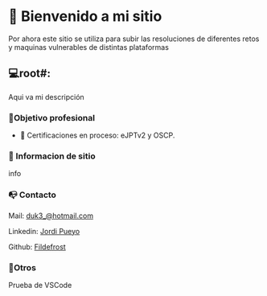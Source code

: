 
# 👋 Bienvenido a mi sitio

Por ahora este sitio se utiliza para subir las resoluciones de diferentes retos y maquinas vulnerables de distintas plataformas


## 💻root#:&#x20;

Aqui va mi descripción

### 👔Objetivo profesional

- 🔹 Certificaciones en proceso: eJPTv2 y OSCP.

### 🤝 Informacion de sitio

info

### 📭 Contacto

Mail:
[duk3_@hotmail.com](mailto:duk3_@hotmail.com)

Linkedin: 
[Jordi Pueyo](www.linkedin.com/in/jordi-pueyo-cyber)


Github:
[Fildefrost](https://github.com/Fildefrost)



### 📌Otros

Prueba de VSCode




